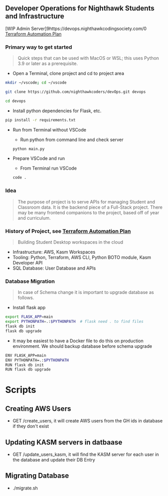 ## Developer Operations for Nighthawk Students and Infrastructure
[WIP Admin Server]9https://devops.nighthawkcodingsociety.com/0
[Terraform Automation Plan](https://nighthawkcoders.github.io/teacher//devops/cloud_workspace)

### Primary way to get started
> Quick steps that can be used with MacOS or WSL; this uses Python 3.9 or later as a prerequisite.

- Open a Terminal, clone project and cd to project area

```bash
mkdir ~/vscode; cd ~/vscode

git clone https://github.com/nighthawkcoders/devOps.git devops

cd devops
```

- Install python dependencies for Flask, etc.

```bash
pip install -r requirements.txt
```

- Run from Terminal without VSCode

    - Run python from command line and check server
    ```bash
    python main.py
    ```

- Prepare VSCode and run
    
    - From Terminal run VSCode
    ```bash
    code .
    ```


### Idea
> The purpose of project is to serve APIs for managing Student and Classroom data.  It is the backend piece of a Full-Stack project.  There may be many frontend companions to the project, based off of year and curriculum.

### History of Project, see [Terraform Automation Plan](https://nighthawkcoders.github.io/teacher//devops/cloud_workspace)
> Building Student Desktop workspaces in the cloud
- Infrastructure: AWS, Kasm Workspaces 
- Tooling: Python, Terraform, AWS CLI, Python BOTO module, Kasm Developer API
- SQL Database: User Database and APIs

### Database Migration
> In case of Schema change it is important to upgrade database as follows.  

- Install flask app
```bash
export FLASK_APP=main
export PYTHONPATH=.:$PYTHONPATH  # flask need . to find files
flask db init
flask db upgrade
```

- It may be easiest to have a Docker file to do this on production environment.  We should backup database before schema upgrade

```bash
ENV FLASK_APP=main
ENV PYTHONPATH=.:$PYTHONPATH
RUN flask db init
RUN flask db upgrade
```

# Scripts
## Creating AWS Users
- GET /create_users, it will create AWS users from the GH ids in database if they don't exist
## Updating KASM servers in datbaase
- GET /update_users_kasm, it will find the KASM server for each user in the database and update their DB Entry
## Migrating Database
- ./migrate.sh
